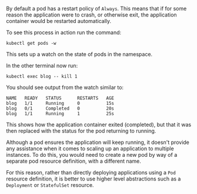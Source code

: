 By default a pod has a restart policy of `Always`. This means that if for some reason the application were to crash, or otherwise exit, the application container would be restarted automatically.

To see this process in action run the command:

```execute-1
kubectl get pods -w
```

This sets up a watch on the state of pods in the namespace.

In the other terminal now run:

```execute-2
kubectl exec blog -- kill 1
```

You should see output from the watch similar to:

```
NAME   READY   STATUS      RESTARTS   AGE
blog   1/1     Running     0          15s
blog   0/1     Completed   0          20s
blog   1/1     Running     1          25s
```

This shows how the application container exited (completed), but that it was then replaced with the status for the pod returning to running.

Although a pod ensures the application will keep running, it doesn't provide any assistance when it comes to scaling up an application to multiple instances. To do this, you would need to create a new pod by way of a separate pod resource definition, with a different name.

For this reason, rather than directly deploying applications using a `Pod` resource definition, it is better to use higher level abstractions such as a `Deployment` or `StatefulSet` resource.
